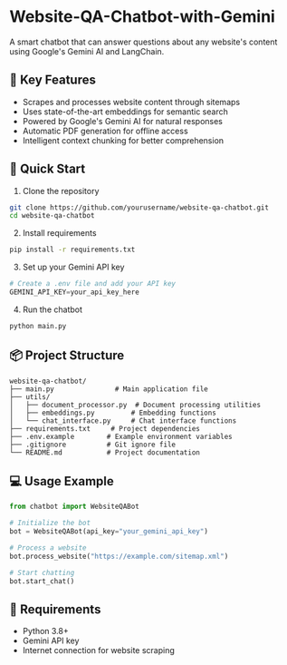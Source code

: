 # Website-QA-Chatbot-with-Gemini
A smart chatbot that can answer questions about any website's content using Google's Gemini AI and LangChain.
## 🌟 Key Features
- Scrapes and processes website content through sitemaps
- Uses state-of-the-art embeddings for semantic search
- Powered by Google's Gemini AI for natural responses
- Automatic PDF generation for offline access
- Intelligent context chunking for better comprehension

## 🚀 Quick Start
1. Clone the repository
```bash
git clone https://github.com/yourusername/website-qa-chatbot.git
cd website-qa-chatbot
```

2. Install requirements
```bash
pip install -r requirements.txt
```

3. Set up your Gemini API key
```python
# Create a .env file and add your API key
GEMINI_API_KEY=your_api_key_here
```

4. Run the chatbot
```python
python main.py
```

## 📦 Project Structure
```
website-qa-chatbot/
├── main.py               # Main application file
├── utils/
│   ├── document_processor.py  # Document processing utilities
│   ├── embeddings.py         # Embedding functions
│   └── chat_interface.py     # Chat interface functions
├── requirements.txt     # Project dependencies
├── .env.example        # Example environment variables
├── .gitignore          # Git ignore file
└── README.md           # Project documentation
```

## 💻 Usage Example
```python
from chatbot import WebsiteQABot

# Initialize the bot
bot = WebsiteQABot(api_key="your_gemini_api_key")

# Process a website
bot.process_website("https://example.com/sitemap.xml")

# Start chatting
bot.start_chat()
```

## 🔑 Requirements
- Python 3.8+
- Gemini API key
- Internet connection for website scraping

